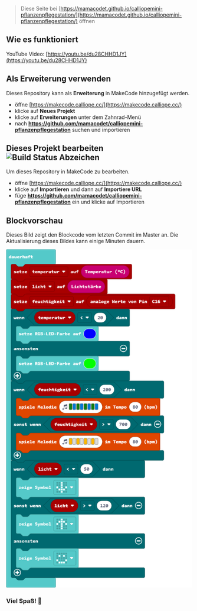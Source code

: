 
> Diese Seite bei [https://mamacodet.github.io/calliopemini-pflanzenpflegestation/](https://mamacodet.github.io/calliopemini-pflanzenpflegestation/) öffnen

## Wie es funktioniert

YouTube Video: [https://youtu.be/du28CHHD1JY](https://youtu.be/du28CHHD1JY)
## Als Erweiterung verwenden

Dieses Repository kann als **Erweiterung** in MakeCode hinzugefügt werden.

* öffne [https://makecode.calliope.cc/](https://makecode.calliope.cc/)
* klicke auf **Neues Projekt**
* klicke auf **Erweiterungen** unter dem Zahnrad-Menü
* nach **https://github.com/mamacodet/calliopemini-pflanzenpflegestation** suchen und importieren

## Dieses Projekt bearbeiten ![Build Status Abzeichen](https://github.com/mamacodet/calliopemini-pflanzenpflegestation/workflows/MakeCode/badge.svg)

Um dieses Repository in MakeCode zu bearbeiten.

* öffne [https://makecode.calliope.cc/](https://makecode.calliope.cc/)
* klicke auf **Importieren** und dann auf **Importiere URL**
* füge **https://github.com/mamacodet/calliopemini-pflanzenpflegestation** ein und klicke auf Importieren

## Blockvorschau

Dieses Bild zeigt den Blockcode vom letzten Commit im Master an.
Die Aktualisierung dieses Bildes kann einige Minuten dauern.

![Eine gerenderte Ansicht der Blöcke](https://github.com/mamacodet/calliopemini-pflanzenpflegestation/raw/master/.github/makecode/blocks.png)

### Viel Spaß! 🙂
